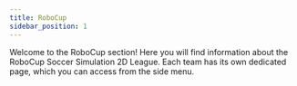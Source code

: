 ```yaml
---
title: RoboCup
sidebar_position: 1
---
```


Welcome to the RoboCup section! Here you will find information about the RoboCup Soccer Simulation 2D League. Each team has its own dedicated page, which you can access from the side menu.